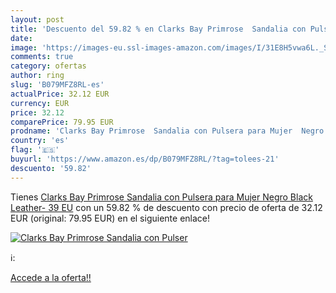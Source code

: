 ```yaml
---
layout: post
title: 'Descuento del 59.82 % en Clarks Bay Primrose  Sandalia con Pulser'
date: 
image: 'https://images-eu.ssl-images-amazon.com/images/I/31E8H5vwa6L._SL200_.jpg'
comments: true
category: ofertas
author: ring
slug: 'B079MFZ8RL-es'
actualPrice: 32.12 EUR
currency: EUR
price: 32.12
comparePrice: 79.95 EUR
prodname: 'Clarks Bay Primrose  Sandalia con Pulsera para Mujer  Negro  Black Leather-   39 EU'
country: 'es'
flag: '🇪🇸'
buyurl: 'https://www.amazon.es/dp/B079MFZ8RL/?tag=tolees-21'
descuento: '59.82'
---
```


Tienes [Clarks Bay Primrose  Sandalia con Pulsera para Mujer  Negro  Black Leather-   39 EU](https://www.amazon.es/dp/B079MFZ8RL/?tag=tolees-21) con un 59.82 % de descuento con precio de oferta de 32.12 EUR (original: 79.95 EUR) en el siguiente enlace!

[![Clarks Bay Primrose  Sandalia con Pulser](https://images-eu.ssl-images-amazon.com/images/I/31E8H5vwa6L._SL200_.jpg)](https://www.amazon.es/dp/B079MFZ8RL/?tag=tolees-21)

ℹ️:


[Accede a la oferta!!](https://www.amazon.es/dp/B079MFZ8RL/?tag=tolees-21)
